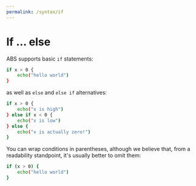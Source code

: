 ```yaml
---
permalink: /syntax/if
---
```


# If ... else

ABS supports basic `if` statements:

```bash
if x > 0 {
    echo("hello world")
}
```

as well as `else` and `else if` alternatives:

```bash
if x > 0 {
    echo("x is high")
} else if x < 0 {
    echo("x is low")
} else {
    echo("x is actually zero!")
}
```

You can wrap conditions in parentheses, although we believe that,
from a readability standpoint, it's usually better to omit them:

```bash
if (x > 0) {
    echo("hello world")
}
```
